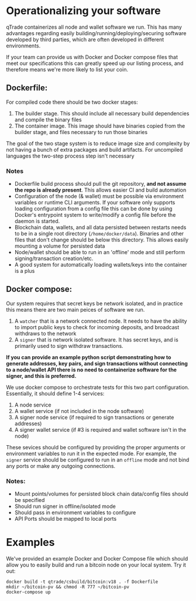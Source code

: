 # Operationalizing your software

qTrade containerizes all node and wallet software we run. This has many advantages regarding easily building/running/deploying/securing software developed by third parties, which are often developed in different environments.

If your team can provide us with Docker and Docker compose files that meet our specifications this can greatly speed up our listing process, and therefore means we're more likely to list your coin.

## Dockerfile:

For compiled code there should be two docker stages:
 1. The builder stage. This should include all necessary build dependencies and compile the binary files
 2. The container image. This image should have binaries copied from the builder stage, and files necessary to run those binaries

The goal of the two stage system is to reduce image size and complexity by not having a bunch of extra packages and build artifacts. For uncompiled languages the two-step process step isn't necessary

### Notes
 - Dockerfile build process should pull the git repository, **and not assume the repo is already present**. This allows easier CI and build automation
 - Configuration of the node (& wallet) must be possible via environment variables or runtime CLI arguments. If your software only supports loading configuration from a config file this can be done by using Docker's entrypoint system to write/modify a config file before the daemon is started.
 - Blockchain data, wallets, and all data persisted between restarts needs to be in a single root directory (`/home/docker/data`). Binaries and other files that don't change should be below this directory. This allows easily mounting a volume for persisted data
 - Node/wallet should be able to run in an 'offline' mode and still perform signing/transaction creation/etc.
 - A good system for automatically loading wallets/keys into the container is a plus

## Docker compose:

Our system requires that secret keys be network isolated, and in practice this means there are two main peices of software we run.

 1. A `watcher` that is a network connected node. It needs to have the ability to import public keys to check for incoming deposits, and broadcast withdraws to the network
 2. A `signer` that is network isolated software. It has secret keys, and is primarily used to sign withdraw transactions. 

 **If you can provide an example python script demonstrating how to generate addresses, key pairs, and sign transactions without connecting to a node/wallet API there is no need to containerize software for the signer, and this is preferred.**

We use docker compose to orchestrate tests for this two part configuration. Essentially, it should define 1-4 services:

 1. A node service 
 2. A wallet service (if not included in the node software)
 3. A signer node service (if required to sign transactions or generate addresses)
 4. A signer wallet service (if #3 is required and wallet software isn't in the node)
 
 These sevices should be configured by providing the proper arguments or environment variables to run it in the expected mode. For example, the `signer` service should be configured to run in an `offline` mode and not bind any ports or make any outgoing connections.

### Notes:
 - Mount points/volumes for persisted block chain data/config files should be specified
 - Should run signer in offline/isolated mode
 - Should pass in environment variables to configure
 - API Ports should be mapped to local ports

# Examples

We've provided an example Docker and Docker Compose file which should allow you to easily build and run a bitcoin node on your local system. Try it out:

```
docker build -t qtrade/csbuild/bitcoin:v18 . -f Dockerfile
mkdir ~/bitcoin-pv && chmod -R 777 ~/bitcoin-pv
docker-compose up
```